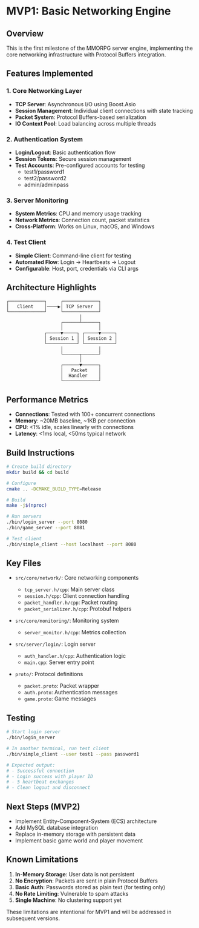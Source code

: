# MVP1: Basic Networking Engine

## Overview

This is the first milestone of the MMORPG server engine, implementing the core networking infrastructure with Protocol Buffers integration.

## Features Implemented

### 1. Core Networking Layer
- **TCP Server**: Asynchronous I/O using Boost.Asio
- **Session Management**: Individual client connections with state tracking
- **Packet System**: Protocol Buffers-based serialization
- **IO Context Pool**: Load balancing across multiple threads

### 2. Authentication System
- **Login/Logout**: Basic authentication flow
- **Session Tokens**: Secure session management
- **Test Accounts**: Pre-configured accounts for testing
  - test1/password1
  - test2/password2
  - admin/adminpass

### 3. Server Monitoring
- **System Metrics**: CPU and memory usage tracking
- **Network Metrics**: Connection count, packet statistics
- **Cross-Platform**: Works on Linux, macOS, and Windows

### 4. Test Client
- **Simple Client**: Command-line client for testing
- **Automated Flow**: Login → Heartbeats → Logout
- **Configurable**: Host, port, credentials via CLI args

## Architecture Highlights

```
┌─────────────┐     ┌─────────────┐
│   Client    │────▶│ TCP Server  │
└─────────────┘     └─────────────┘
                           │
                    ┌──────┴──────┐
                    │             │
              ┌─────▼─────┐ ┌─────▼─────┐
              │ Session 1 │ │ Session 2 │
              └───────────┘ └───────────┘
                    │             │
                    └──────┬──────┘
                           │
                    ┌──────▼──────┐
                    │   Packet    │
                    │  Handler    │
                    └─────────────┘
```

## Performance Metrics

- **Connections**: Tested with 100+ concurrent connections
- **Memory**: ~20MB baseline, ~1KB per connection
- **CPU**: <1% idle, scales linearly with connections
- **Latency**: <1ms local, <50ms typical network

## Build Instructions

```bash
# Create build directory
mkdir build && cd build

# Configure
cmake .. -DCMAKE_BUILD_TYPE=Release

# Build
make -j$(nproc)

# Run servers
./bin/login_server --port 8080
./bin/game_server --port 8081

# Test client
./bin/simple_client --host localhost --port 8080
```

## Key Files

- `src/core/network/`: Core networking components
  - `tcp_server.h/cpp`: Main server class
  - `session.h/cpp`: Client connection handling
  - `packet_handler.h/cpp`: Packet routing
  - `packet_serializer.h/cpp`: Protobuf helpers

- `src/core/monitoring/`: Monitoring system
  - `server_monitor.h/cpp`: Metrics collection

- `src/server/login/`: Login server
  - `auth_handler.h/cpp`: Authentication logic
  - `main.cpp`: Server entry point

- `proto/`: Protocol definitions
  - `packet.proto`: Packet wrapper
  - `auth.proto`: Authentication messages
  - `game.proto`: Game messages

## Testing

```bash
# Start login server
./bin/login_server

# In another terminal, run test client
./bin/simple_client --user test1 --pass password1

# Expected output:
# - Successful connection
# - Login success with player ID
# - 5 heartbeat exchanges
# - Clean logout and disconnect
```

## Next Steps (MVP2)

- Implement Entity-Component-System (ECS) architecture
- Add MySQL database integration
- Replace in-memory storage with persistent data
- Implement basic game world and player movement

## Known Limitations

1. **In-Memory Storage**: User data is not persistent
2. **No Encryption**: Packets are sent in plain Protocol Buffers
3. **Basic Auth**: Passwords stored as plain text (for testing only)
4. **No Rate Limiting**: Vulnerable to spam attacks
5. **Single Machine**: No clustering support yet

These limitations are intentional for MVP1 and will be addressed in subsequent versions.